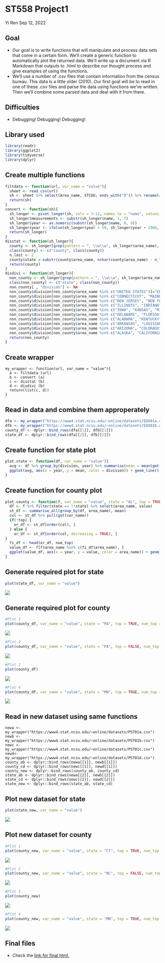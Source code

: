 ST558 Project1
================
Yi Ren
Sep 12, 2022

## Goal
* Our goal is to write functions that will manipulate and process data sets that come in a certain form. We’ll create a generic function to automatically plot the returned data. We’ll write up a document via R Markdown that outputs to .html to describe our thought process and give examples of using the functions.
* We’ll use a number of .csv files that contain information from the census bureau. This data is a little older (2010). Our first goal will be to read in one of these .csv files and parse the data using functions we’ve written. Then we’ll combine some parsed data and deal with it from there.

## Difficulties
* Debugging! Debugging! Debugging!


## Library used 

```r
library(readr)
library(ggplot2)
library(tidyverse)
library(dplyr)
```

## Create multiple functions

```r
filtdata <- function(url, var_name = "value"){
  sheet <- read_csv(url) 
  sh <- sheet %>% select(Area_name, STCOU, ends_with("D")) %>% rename(area_name=`Area_name`) 
  return(sh)
}
convert <- function(sh){
  sh_longer <- pivot_longer(sh, cols = 3:12, names_to = "name", values_to = "value")
  sh_longer$measurements <- substr(sh_longer$name, 1, 7) 
  sh_longer$year <- as.numeric(substr(sh_longer$name, 8, 9))
  sh_longer$year <- ifelse(sh_longer$year > 50, sh_longer$year + 1900, sh_longer$year + 2000) 
  return(sh_longer)
}
disstat <- function(sh_longer){
  county <- sh_longer[grep(pattern = ", \\w\\w", sh_longer$area_name), ]
  class(county) <- c("county", class(county))
  n_last <- 2
  county$state <-substr(county$area_name, nchar(county$area_name) - n_last + 1, nchar(county$area_name))
  return(county)
}
disdivi <- function(sh_longer){
  non_county <- sh_longer[grep(pattern = ", \\w\\w", sh_longer$area_name, invert = TRUE), ]
  class(non_county) <- c("state", class(non_county))
  non_county[ , "division"] <- NA
  non_county$division[non_county$area_name %in% c("UNITED STATES")]="ERROR"
  non_county$division[non_county$area_name %in% c("CONNECTICUT", "MAINE", "MASSACHUSETTS", "NEW HAMPSHIRE", "RHODE ISLAND", "VERMONT")]="New England"
  non_county$division[non_county$area_name %in% c("NEW JERSEY", "NEW YORK", "PENNSYLVANIA")]="Mid-Atlantic"
  non_county$division[non_county$area_name %in% c("ILLINOIS", "INDIANA", "MICHIGAN", "OHIO", "WISCONSIN")]="East North Central"
  non_county$division[non_county$area_name %in% c("IOWA", "KANSAS", "MINNESOTA", "MISSOURI", "NEBRASKA", "NORTH DAKOTA", "SOUTH DAKOTA")]="West North Central"
  non_county$division[non_county$area_name %in% c("DELAWARE", "FLORIDA", "GEORGIA", "MARYLAND", "NORTH CAROLINA", "SOUTH CAROLINA", "VIRGINIA","DISTRICT OF COLUMBIA", "District of Columbia", "WEST VIRGINIA")]="South Atlantic"
  non_county$division[non_county$area_name %in% c("ALABAMA", "KENTUCKY", "MISSISSIPPI", "TENNESSEE")]="East South Central"
  non_county$division[non_county$area_name %in% c("ARKANSAS", "LOUISIANA", "OKLAHOMA", "TEXAS")]="West South Central"
  non_county$division[non_county$area_name %in% c("ARIZONA", "COLORADO", "IDAHO", "MONTANA", "NEVADA", "NEW MEXICO", "UTAH", "WYOMING")]="Mountain"
  non_county$division[non_county$area_name %in% c("ALASKA", "CALIFORNIA", "HAWAII", "OREGON", "WASHINGTON")]="Pacific"
  return(non_county)
}
```

## Create wrapper

```{r wrapper, include = TRUE}
my_wrapper <- function(url, var_name = "value"){
  a <- filtdata (url)
  b <- convert (a)
  c <- disstat (b)
  d <- disdivi (b)
  return(list(c, d))
}
```

## Read in data and combine them approperately

```r
dfa <- my_wrapper("https://www4.stat.ncsu.edu/~online/datasets/EDU01a.csv")
dfb <- my_wrapper("https://www4.stat.ncsu.edu/~online/datasets/EDU01b.csv")
county_df <- dplyr::bind_rows(dfa[[1]], dfb[[1]])
state_df <- dplyr::bind_rows(dfa[[2]], dfb[[2]])
```

## Create function for state plot

```r
plot.state <- function(df, var_name = "value"){
  avg <- df %>% group_by(division, year) %>% summarise(mean = mean(get(var_name))) %>% filter(division != "ERROR")
  ggplot(avg, aes(x = year, y = mean, color = division)) + geom_line()
}
```

## Create function for county plot

```r
plot.county <- function(f, var_name = "value", state = "AL", top = TRUE, num_top = 5){
  df <- f %>% filter(state == !!state) %>% select(area_name, value)
  st_df <- summarise_all(group_by(df, area_name), mean)
  col <- st_df %>% pull(get(var_name))
  if(!top) {
    or_df <- st_df[order(col), ]
  } else {
    or_df <- st_df[order(col, decreasing = TRUE), ]
}
  fi_df <- head(or_df, num_top)
  value_df <- f[f$area_name %in% c(fi_df$area_name), ]
  ggplot(value_df, aes(x = year, y = value, color = area_name)) + geom_line()
}
```

## Generate required plot for state

```r
plot(state_df, var_name = "value")
```
![](https://raw.githubusercontent.com/rraeyyi/ST558/main/project1%20plot/stateplot1.png)


## Generate required plot for county

```r
#Plot 1
plot(county_df, var_name = "value", state = "PA", top = TRUE, num_top = 7) 
```
![](https://raw.githubusercontent.com/rraeyyi/ST558/main/project1%20plot/countyplot1.png)

```r
#Plot 2
plot(county_df, var_name = "value", state = "PA", top = FALSE, num_top = 4)
```
![](https://raw.githubusercontent.com/rraeyyi/ST558/main/project1%20plot/countyplot2.png)

```r
#Plot 3
plot(county_df)
```
![](https://raw.githubusercontent.com/rraeyyi/ST558/main/project1%20plot/countyplot3.png)

```r
#Plot 4
plot(county_df, var_name = "value", state = "MN", top = TRUE, num_top = 10) 
```
![](https://raw.githubusercontent.com/rraeyyi/ST558/main/project1%20plot/countyplot4.png)

## Read in new dataset using same functions

```{r newsheet, include = TRUE}
newa <- my_wrapper("https://www4.stat.ncsu.edu/~online/datasets/PST01a.csv")
newb <- my_wrapper("https://www4.stat.ncsu.edu/~online/datasets/PST01b.csv")
newc <- my_wrapper("https://www4.stat.ncsu.edu/~online/datasets/PST01c.csv")
newd<- my_wrapper("https://www4.stat.ncsu.edu/~online/datasets/PST01d.csv")
county_ab <- dplyr::bind_rows(newa[[1]], newb[[1]])
county_cd <- dplyr::bind_rows(newc[[1]], newd[[1]])
county_new <- dplyr::bind_rows(county_ab, county_cd)
state_ab <- dplyr::bind_rows(newa[[2]], newb[[2]])
state_cd <- dplyr::bind_rows(newc[[2]], newd[[2]])
state_new <- dplyr::bind_rows(state_ab, state_cd)
```

## Plot new dataset for state

```r
plot(state_new, var_name = "value")
```
![](https://raw.githubusercontent.com/rraeyyi/ST558/main/project1%20plot/stateplot2.png)

## Plot new dataset for county

```r
#Plot 1
plot(county_new, var_name = "value", state = "CT", top = TRUE, num_top = 6) 
```
![](https://raw.githubusercontent.com/rraeyyi/ST558/main/project1%20plot/newcountyplot1.png)

```r
#Plot 2
plot(county_new, var_name = "value", state = "NC", top = FALSE, num_top = 10)
```
![](https://raw.githubusercontent.com/rraeyyi/ST558/main/project1%20plot/newcountyplot2.png)

```r
#Plot 3
plot(county_new)
```
![](https://raw.githubusercontent.com/rraeyyi/ST558/main/project1%20plot/newcountyplot3.png)

```r
#Plot 4
plot(county_new, var_name = "value", state = "MN", top = TRUE, num_top = 4) 
```
![](https://raw.githubusercontent.com/rraeyyi/ST558/main/project1%20plot/newcountyplot4.png)

## Final files
* Check the [link for final html.](https://rraeyyi.github.io/ST558/ST558Project1-Yi-Ren.html)

